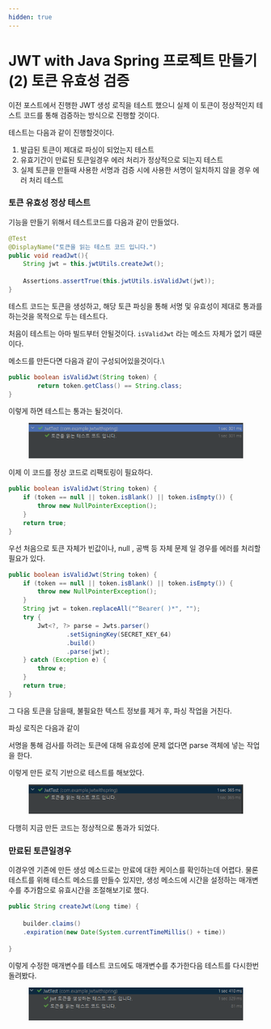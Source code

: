 ```yaml
---
hidden: true
---
```


# JWT with Java Spring 프로젝트 만들기(2) 토큰 유효성 검증

이전 포스트에서 진행한 JWT 생성 로직을 테스트 했으니 실제 이 토큰이 정상적인지 테스트 코드를 통해 검증하는 방식으로 진행할 것이다.&#x20;

테스트는 다음과 같이 진행할것이다.&#x20;

1. 발급된 토큰이 제대로 파싱이 되었는지 테스트
2. 유효기간이 만료된 토큰일경우 에러 처리가 정상적으로 되는지 테스트
3. 실제 토큰을 만들때 사용한 서명과 검증 시에 사용한 서명이 일치하지 않을 경우 에러 처리 테스트



### 토큰 유효성 정상 테스트

기능을 만들기 위해서 테스트코드를 다음과 같이 만들었다.

```java
@Test
@DisplayName("토큰을 읽는 테스트 코드 입니다.")
public void readJwt(){
    String jwt = this.jwtUtils.createJwt();

    Assertions.assertTrue(this.jwtUtils.isValidJwt(jwt));
}
```

테스트 코드는 토큰을 생성하고, 해당 토큰 파싱을 통해 서명 및 유효성이 제대로 통과를 하는것을 목적으로 두는 테스트다.



처음이 테스트는 아마 빌드부터 안될것이다. `isValidJwt` 라는 메소드 자체가 없기 때문이다.&#x20;

메소드를 만든다면 다음과 같이 구성되어있을것이다.\


```java
public boolean isValidJwt(String token) {
        return token.getClass() == String.class;
}
```

이렇게 하면 테스트는  통과는 될것이다.&#x20;

<figure><img src="../../../.gitbook/assets/image (1) (1).png" alt=""><figcaption></figcaption></figure>

이제 이 코드를 정상 코드로 리팩토링이 필요하다.



```java
public boolean isValidJwt(String token) {
    if (token == null || token.isBlank() || token.isEmpty()) {
        throw new NullPointerException();
    }
    return true;
}
```

우선 처음으로 토큰 자체가 빈값이나, null , 공백 등 자체 문제 일 경우를 에러를 처리할 필요가 있다.



```java
public boolean isValidJwt(String token) {
    if (token == null || token.isBlank() || token.isEmpty()) {
        throw new NullPointerException();
    }
    String jwt = token.replaceAll("^Bearer( )*", "");
    try {
        Jwt<?, ?> parse = Jwts.parser()
                .setSigningKey(SECRET_KEY_64)
                .build()
                .parse(jwt);
    } catch (Exception e) {
        throw e;
    }
    return true;
}
```

그 다음 토큰을 담을때, 불필요한 텍스트 정보를 제거 후, 파싱 작업을 거친다.&#x20;

파싱 로직은 다음과 같이

서명을 통해 검사를 하려는 토큰에 대해 유효성에 문제 없다면 parse 객체에 넣는 작업을 한다.



이렇게 만든 로직 기반으로 테스트를 해보았다.

<figure><img src="../../../.gitbook/assets/image (2) (1).png" alt=""><figcaption></figcaption></figure>

다행히 지금 만든 코드는 정상적으로 통과가 되었다.&#x20;



### 만료된 토큰일경우

이경우엔 기존에 만든 생성 메소드로는 만료에 대한 케이스를 확인하는데 어렵다. 물론 테스트를 위해 테스트 메소드를 만들수 있지만, 생성 메소드에 시간을 설정하는 매개변수를 추가함으로 유효시간을 조절해보기로 했다.



```java
public String createJwt(Long time) {

    builder.claims()
    .expiration(new Date(System.currentTimeMillis() + time))

}
```

이렇게 수정한 매개변수를 테스트 코드에도 매개변수를 추가한다음 테스트를 다시한번 돌려봤다.&#x20;



<figure><img src="../../../.gitbook/assets/image (3) (1).png" alt=""><figcaption></figcaption></figure>
